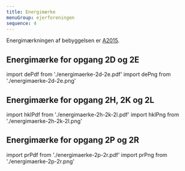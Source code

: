 ```yaml
---
title: Energimærke
menuGroup: ejerforeningen
sequence: 4
---
```

Energimærkningen af bebyggelsen er [A2015](https://sparenergi.dk/forbruger/boligen/energimaerkning-boliger).

## Energimærke for opgang 2D og&nbsp;2E

import dePdf from './energimaerke-2d-2e.pdf'
import dePng from './energimaerke-2d-2e.png'

<Pdf pdf={dePdf} image={dePng} text="Energimærke for opgang 2D og 2E" />

## Energimærke for opgang 2H, 2K og&nbsp;2L

import hklPdf from './energimaerke-2h-2k-2l.pdf'
import hklPng from './energimaerke-2h-2k-2l.png'

<Pdf pdf={hklPdf} image={hklPng} text="Energimærke for opgang 2H, 2K og 2L" />

## Energimærke for opgang 2P og&nbsp;2R

import prPdf from './energimaerke-2p-2r.pdf'
import prPng from './energimaerke-2p-2r.png'

<Pdf pdf={prPdf} image={prPng} text="Energimærke for opgang 2P og 2R" />
